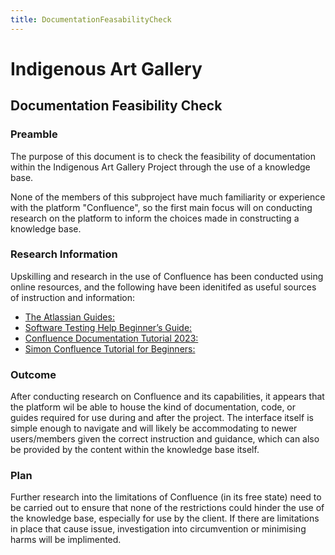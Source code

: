```yaml
---
title: DocumentationFeasabilityCheck
---
```



# Indigenous Art Gallery

## Documentation Feasibility Check

### Preamble

The purpose of this document is to check the feasibility of documentation within the Indigenous Art
Gallery Project through the use of a knowledge base.

None of the members of this subproject have much familiarity or experience with the platform
"Confluence", so the first main focus will on conducting research on the platform to inform the
choices made in constructing a knowledge base.

### Research Information

Upskilling and research in the use of Confluence has been conducted using online resources, and the
following have been idenitifed as useful sources of instruction and information:

- [The Atlassian Guides:](https://www.atlassian.com/software/confluence/guides/)
- [Software Testing Help Beginner’s Guide:](https://www.softwaretestinghelp.com/atlassian-confluence-tutorial/)
- [Confluence Documentation Tutorial 2023:](https://www.youtube.com/watch?v=emn3hoamV-M)
- [Simon Confluence Tutorial for Beginners:](https://www.youtube.com/watch?v=5p3QzaS33GA)

### Outcome

After conducting research on Confluence and its capabilities, it appears that the platform wil be
able to house the kind of documentation, code, or guides required for use during and after the
project. The interface itself is simple enough to navigate and will likely be accommodating to newer
users/members given the correct instruction and guidance, which can also be provided by the content
within the knowledge base itself.

### Plan

Further research into the limitations of Confluence (in its free state) need to be carried out to
ensure that none of the restrictions could hinder the use of the knowledge base, especially for use
by the client. If there are limitations in place that cause issue, investigation into circumvention
or minimising harms will be implimented.
